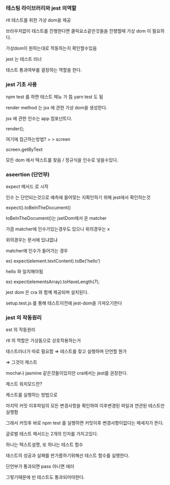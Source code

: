 ### 테스팅 라이브러리와 jest 의역할

rtl 테스트를 위한 가상 dom을 제공

브라우저없이 테스트를 진행한다면 클릭요소같은것들을 진행할때 가상 dom 이 필요하다.

가상dom이 원하는대로 작동하는지 확인할수있음

jest 는 테스트 러너

테스트 통과여부를 결정하는 역할을 한다.

### jest 기초 사용

npm test 를 하면 테스트 메뉴 가 뜸 yarn test 도 됨

render method 는 jsx 에 관한 가상 dom을 생성한다.

jsx 에 관한 인수는 app 컴포넌트다.

render(<Login />);

여기에 접근하는방법? = > screen

screen.getByText

모든 dom 에서 텍스트를 찾음 / 정규식을 인수로 넣을수있다.

### aseertion (단언부)

expect 메서드 로 시작

인수 는 단언되는것으로 예측에 들어맞는 지확인하기 위해 jest에서 확인하는것

expect().toBeInTheDocument()

toBeInTheDocument()는 jsetDom에서 온 matcher

가끔 matcher에 인수가있는경우도 있으나 위의경우는 x

위의경우는 문서에 있냐없냐

matcher에 인수가 들어가는 경우

ex) expect(element.textContent).toBe(’hello’)

hello 와 일치해야됨

ex) expect(elementsArray).toHaveLength(7);

jest dom 은 cra 와 함꼐 제공되며 설치된다.

setup.test.js 를 통해 테스트이전에 jest-dom을 가져오기한다

### jest 의 작동원리

est 의 작동원리

rtl 의 역할은 가상돔으로 상호작용하는거

테스트러너가 따로 필요함 ⇒ 테스트를 찾고 실행하며 단언할 뭔가

⇒ 그것이 제스트

mocha나 jasmine 같은것들이있지만 cra에서는 jest를 권장한다.

제스트 워치모드란?

제스트를 실행하는 방법으로

마지막 커밋 이후파일의 모든 변경사항을 확인하여 이후변경된 파일과 연관된 테스트만 실행함

그래서 커밋후 바로 npm test 를 실행하면 커밋이후 변경사항이없다는 메세지가 뜬다.

글로벌 테스트 메서드는 2개의 인자를 가지고있다.

하나는 텍스트설명, 또 하나는 테스트 함수

테스트의 성공과 실패를 판가름하기위해선 테스트 함수를 실행한다.

단언부가 통과되면 pass 아니면 에러

그렇기때문에 빈 테스트도 통과되어야한다.
